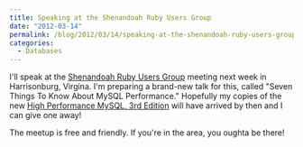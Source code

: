```yaml
---
title: Speaking at the Shenandoah Ruby Users Group
date: "2012-03-14"
permalink: /blog/2012/03/14/speaking-at-the-shenandoah-ruby-users-group/
categories:
  - Databases
---
```

I'll speak at the [Shenandoah Ruby Users Group][1] meeting next week in Harrisonburg, Virgina. I'm preparing a brand-new talk for this, called "Seven Things To Know About MySQL Performance." Hopefully my copies of the new [High Performance MySQL, 3rd Edition][2] will have arrived by then and I can give one away!

The meetup is free and friendly. If you're in the area, you oughta be there!

 [1]: http://www.meetup.com/ruby-128/events/55034362/
 [2]: http://www.highperfmysql.com/

